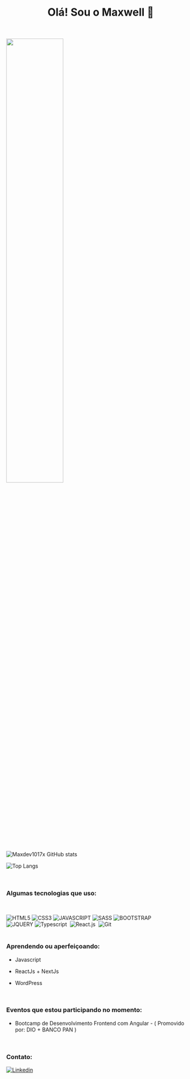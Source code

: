 <h1 align="center">Olá! Sou o Maxwell 👋</h1> 
<br>
<br>


<img width=55% align="center"  src="https://github-readme-streak-stats.herokuapp.com?user=Maxdev1017x&theme=omni&mode=weekly"/>


![Maxdev1017x GitHub stats](https://github-readme-stats.vercel.app/api?username=Maxdev1017x&show_icons=true&theme=omni)


![Top Langs](https://github-readme-stats.vercel.app/api/top-langs/?username=Maxdev1017x&theme=omni&hide_progress=true)



<br>

### Algumas tecnologias que uso:

<br>


![HTML5](https://img.shields.io/badge/HTML5-E34F26?style=for-the-badge&logo=html5&logoColor=white)
![CSS3](https://img.shields.io/badge/CSS3-1572B6?style=for-the-badge&logo=css3&logoColor=white)
![JAVASCRIPT](https://img.shields.io/badge/JavaScript-F7DF1E?style=for-the-badge&logo=javascript&logoColor=black)
![SASS](https://img.shields.io/badge/Sass-CC6699?style=for-the-badge&logo=sass&logoColor=white)
![BOOTSTRAP](https://img.shields.io/badge/Bootstrap-563D7C?style=for-the-badge&logo=bootstrap&logoColor=white)
<br>
![JQUERY](https://img.shields.io/badge/jQuery-0769AD?style=for-the-badge&logo=jquery&logoColor=white)
![Typescript](https://img.shields.io/badge/TypeScript-007ACC?style=for-the-badge&logo=typescript&logoColor=white)&nbsp;
![React.js](https://img.shields.io/badge/React-20232A?style=for-the-badge&logo=react&logoColor=61DAFB)&nbsp;
![Git](https://img.shields.io/badge/GIT-E44C30?style=for-the-badge&logo=git&logoColor=white)&nbsp;
<br>
<br>


### Aprendendo ou aperfeiçoando: 

- Javascript
  
- ReactJs + NextJs

- WordPress

<br> 

### Eventos que estou participando no momento: 

- Bootcamp de Desenvolvimento Frontend com Angular - ( Promovido por: DIO + BANCO PAN )

<br>

### Contato:


[![Linkedin](https://img.shields.io/badge/LinkedIn-0077B5?style=for-the-badge&logo=linkedin&logoColor=white)](https://linkedin.com/in/maxwell0010)




